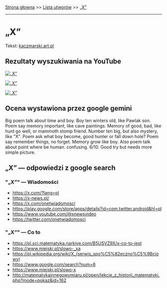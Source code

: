 [Strona głowna](../index.md) >> [Lista utworów](../list.md) >> [„X”](710.md)

---

# „X”

Tekst: [kaczmarski.art.pl](https://www.kaczmarski.art.pl/tworczosc/wiersze/x/)

## Rezultaty wyszukiwania na YouTube

[![„X”](http://img.youtube.com/vi/bFjGSK-5pw0/0.jpg)](https://www.youtube.com/watch?v=bFjGSK-5pw0 "Jacek Kaczmarski - X - YouTube")

[![„X”](http://img.youtube.com/vi/qMqg0TXek5E/0.jpg)](https://www.youtube.com/watch?v=qMqg0TXek5E "X - Jacek Kaczmarski TEKST - YouTube")

[![„X”](http://img.youtube.com/vi/AnYTA4OT4tY/0.jpg)](https://www.youtube.com/watch?v=AnYTA4OT4tY "Jacek Kaczmarski - X - YouTube")

## Ocena wystawiona przez google gemini

Big poem talk about time and boy. Boy ten winters old, like Pawlak son. Poem say memory important, like cave paintings. Memory of good, bad, like hunt go well, or mammoth stomp friend. Number ten big, but also mystery, like "X". Poem ask what boy become, good hunter or fall down hole? Poem say remember things, no forget. Memory grow like boy. Also poem talk about point where be human. confusing. 6/10. Good try but needs more simple picture.


## „X” — odpowiedzi z google search

### "„X”" — Wiadomości

 - <https://x.com/?lang=pl>
 - <https://x-news.pl/>
 - <https://x.com/onetwiadomosci>
 - <https://play.google.com/store/apps/details?id=com.twitter.android&hl=pl>
 - <https://www.youtube.com/@xnewsvideo>
 - <https://twitter.com/onetwiadomosci>

### "„X”" — Co to

 - <https://pl.sci.matematyka.narkive.com/B5USVZ9X/x-co-to-jest>
 - <https://www.miejski.pl/slowo-_xa>
 - <https://pl.wikipedia.org/wiki/X_(serwis_spo%C5%82eczno%C5%9Bciowy)>
 - <https://www.google.com/search?num=8>
 - <https://www.miejski.pl/slowo-x>
 - <http://matematykainnegowymiaru.pl/open/lekcje_z_historii_matematyki.php?mode=pokaz&id=162>

